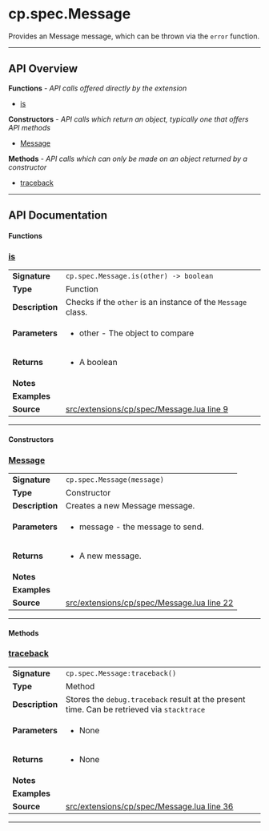 # cp.spec.Message

Provides an Message message, which can be thrown via the `error` function.

---

## API Overview
**Functions** - _API calls offered directly by the extension_
 * [is](#is)

**Constructors** - _API calls which return an object, typically one that offers API methods_
 * [Message](#message)

**Methods** - _API calls which can only be made on an object returned by a constructor_
 * [traceback](#traceback)


---

## API Documentation

#### Functions


### [is](#is)

|                                             |                                                                                     |
| --------------------------------------------|-------------------------------------------------------------------------------------|
| **Signature**                               | `cp.spec.Message.is(other) -> boolean`                                                                    |
| **Type**                                    | Function                                                                     |
| **Description**                             | Checks if the `other` is an instance of the `Message` class.                                                                     |
| **Parameters**                              | <ul><li>other - The object to compare</li></ul> |
| **Returns**                                 | <ul><li>A boolean</li></ul>          |
| **Notes**                                   | <ul></ul> |
| **Examples**                                | <ul></ul> |
| **Source**                                  | [src/extensions/cp/spec/Message.lua line 9](https://github.com/CommandPost/CommandPost/blob/develop/src/extensions/cp/spec/Message.lua#L9) |

---

#### Constructors


### [Message](#message)

|                                             |                                                                                     |
| --------------------------------------------|-------------------------------------------------------------------------------------|
| **Signature**                               | `cp.spec.Message(message)`                                                                    |
| **Type**                                    | Constructor                                                                     |
| **Description**                             | Creates a new Message message.                                                                     |
| **Parameters**                              | <ul><li>message   - the message to send.</li></ul> |
| **Returns**                                 | <ul><li>A new message.</li></ul>          |
| **Notes**                                   | <ul></ul> |
| **Examples**                                | <ul></ul> |
| **Source**                                  | [src/extensions/cp/spec/Message.lua line 22](https://github.com/CommandPost/CommandPost/blob/develop/src/extensions/cp/spec/Message.lua#L22) |

---

#### Methods


### [traceback](#traceback)

|                                             |                                                                                     |
| --------------------------------------------|-------------------------------------------------------------------------------------|
| **Signature**                               | `cp.spec.Message:traceback()`                                                                    |
| **Type**                                    | Method                                                                     |
| **Description**                             | Stores the `debug.traceback` result at the present time. Can be retrieved via `stacktrace`                                                                     |
| **Parameters**                              | <ul><li>None</li></ul> |
| **Returns**                                 | <ul><li>None</li></ul>          |
| **Notes**                                   | <ul></ul> |
| **Examples**                                | <ul></ul> |
| **Source**                                  | [src/extensions/cp/spec/Message.lua line 36](https://github.com/CommandPost/CommandPost/blob/develop/src/extensions/cp/spec/Message.lua#L36) |

---

